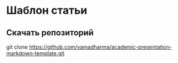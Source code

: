 # Шаблон статьи

## Скачать репозиторий

git clone https://github.com/yamadharma/academic-presentation-markdown-template.git

